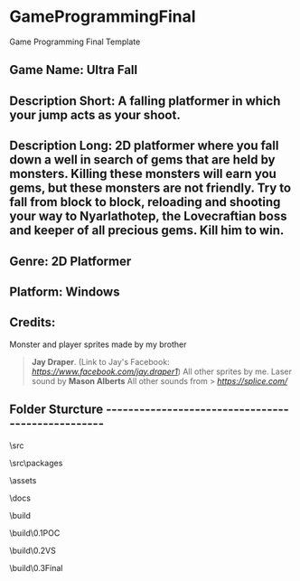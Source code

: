 # GameProgrammingFinal
Game Programming Final Template

## Game Name: Ultra Fall

## Description Short: A falling platformer in which your jump acts as your shoot. 

## Description Long: 2D platformer where you fall down a well in search of gems that are held by monsters. Killing these monsters will earn you gems, but these monsters are not friendly. Try to fall from block to block, reloading and shooting your way to Nyarlathotep, the Lovecraftian boss and keeper of all precious gems. Kill him to win.

## Genre: 2D Platformer

## Platform: Windows

## Credits:
Monster and player sprites made by my brother 
> **Jay Draper**. (Link to Jay's Facebook: *https://www.facebook.com/jay.draper1*) All other sprites by me.
Laser sound by 
> **Mason Alberts**
All other sounds from > *https://splice.com/*

## Folder Sturcture --------------------------------------------------

\src

\src\packages

\assets

\docs

\build

\build\0.1POC

\build\0.2VS

\build\0.3Final
